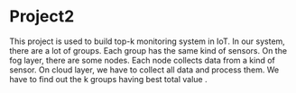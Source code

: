 # Project2
This project is used to build top-k monitoring system in IoT. In our system, there are a lot of groups. Each group has the same  kind of sensors. On the fog layer, there are some nodes. Each node collects data from a kind of sensor. On cloud layer, we have to collect all data and process them. We have to find out the k groups having best total value .
